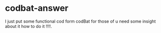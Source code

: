 # codbat-answer
I just put some functional cod form codBat for those of u need some insight about it how to do it !!!!.
